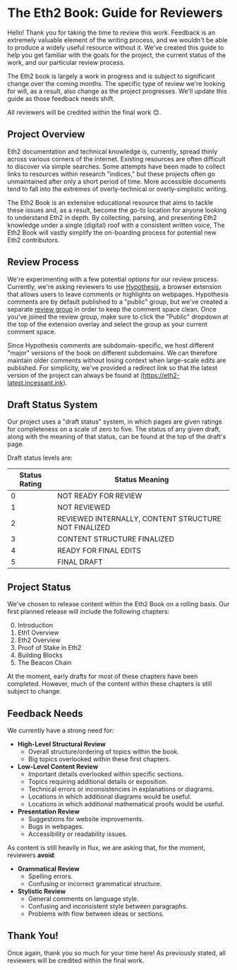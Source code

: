 # The Eth2 Book: Guide for Reviewers
Hello! Thank you for taking the time to review this work. Feedback is an extremely valuable element of the writing process, and we wouldn't be able to produce a widely useful resource without it. We've created this guide to help you get familiar with the goals for the project, the current status of the work, and our particular review process.

The Eth2 book is largely a work in progress and is subject to significant change over the coming months. The specific type of review we're looking for will, as a result, also change as the project progresses. We'll update this guide as those feedback needs shift.

All reviewers will be credited within the final work :blush:.

## Project Overview
Eth2 documentation and technical knowledge is, currently, spread thinly across various corners of the internet. Existing resources are often difficult to discover via simple searches. Some attempts have been made to collect links to resources within research "indices," but these projects often go unmaintained after only a short period of time. More accessible documents tend to fall into the extremes of overly-technical or overly-simplistic writing.

The Eth2 Book is an extensive educational resource that aims to tackle these issues and, as a result, become the go-to location for anyone looking to understand Eth2 in depth. By collecting, parsing, and presenting Eth2 knowledge under a single (digital) roof with a consistent written voice, The Eth2 Book will vastly simplify the on-boarding process for potential new Eth2 contributors.

## Review Process
We're experimenting with a few potential options for our review process. Currently, we're asking reviewers to use [Hypothesis](https://hypothes.is/), a browser extension that allows users to leave comments or highlights on webpages. Hypothesis comments are by default published to a "public" group, but we've created a separate [review group](https://hypothes.is/groups/ijW5BGmi/eth2-book-external-review) in order to keep the comment space clean. Once you've joined the review group, make sure to click the "Public" dropdown at the top of the extension overlay and select the group as your current comment space.

Since Hypothesis comments are subdomain-specific, we host different "major" versions of the book on different subdomains. We can therefore maintain older comments without losing context when large-scale edits are published. For simplicity, we've provided a redirect link so that the latest version of the project can always be found at (https://eth2-latest.incessant.ink).

## Draft Status System
Our project uses a "draft status" system, in which pages are given ratings for completeness on a scale of zero to five. The status of any given draft, along with the meaning of that status, can be found at the top of the draft's page. 

Draft status levels are:

| Status Rating | Status Meaning                                       |
|---------------|------------------------------------------------------|
| 0             | NOT READY FOR REVIEW                                 |
| 1             | NOT REVIEWED                                         |
| 2             | REVIEWED INTERNALLY, CONTENT STRUCTURE NOT FINALIZED |
| 3             | CONTENT STRUCTURE FINALIZED                          |
| 4             | READY FOR FINAL EDITS                                |
| 5             | FINAL DRAFT                                          |

## Project Status
We've chosen to release content within the Eth2 Book on a rolling basis. Our first planned release will include the following chapters:

0. Introduction
1. Eth1 Overview
2. Eth2 Overview
3. Proof of Stake in Eth2
4. Building Blocks
5. The Beacon Chain

At the moment, early drafts for most of these chapters have been completed. However, much of the content within these chapters is still subject to change.

## Feedback Needs
We currently have a strong need for:

- **High-Level Structural Review**
    - Overall structure/ordering of topics within the book.
    - Big topics overlooked within these first chapters.
- **Low-Level Content Review**
    - Important details overlooked within specific sections.
    - Topics requiring additional details or exposition.
    - Technical errors or inconsistencies in explanations or diagrams.
    - Locations in which additional diagrams would be useful.
    - Locations in which additional mathematical proofs would be useful.
- **Presentation Review**
    - Suggestions for website improvements.
    - Bugs in webpages.
    - Accessibility or readability issues.

As content is still heavily in flux, we are asking that, for the moment, reviewers **avoid**:

- **Grammatical Review**
    - Spelling errors.
    - Confusing or incorrect grammatical structure.
- **Stylistic Review**
    - General comments on language style.
    - Confusing and inconsistent style between paragraphs.
    - Problems with flow between ideas or sections.

## Thank You!
Once again, thank you so much for your time here! As previously stated, all reviewers will be credited within the final work.